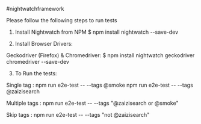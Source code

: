 #nightwatchframework

Please follow the following steps to run tests

1. Install Nightwatch from NPM
$ npm install nightwatch --save-dev

2. Install Browser Drivers:

Geckodriver (Firefox) & Chromedriver:
$ npm install nightwatch geckodriver chromedriver --save-dev

3. To Run the tests:

Single tag :
npm run e2e-test -- --tags @smoke 
npm run e2e-test -- --tags @zaizisearch 

Multiple tags :
npm run e2e-test -- --tags "@zaizisearch or @smoke"

Skip tags :
npm run e2e-test -- --tags "not @zaizisearch"